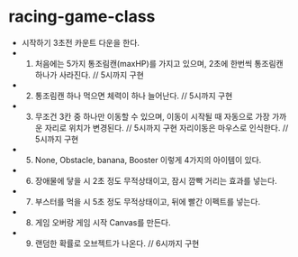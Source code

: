 # racing-game-class

* 시작하기 3초전 카운트 다운을 한다.
* 1. 처음에는 5가지 통조림캔(maxHP)를 가지고 있으며, 2초에 한번씩 통조림캔 하나가 사라진다. // 5시까지 구현
* 2. 통조림캔 하나 먹으면 체력이 하나 늘어난다. // 5시까지 구현
* 3. 무조건 3칸 중 하나만 이동할 수 있으며, 이동이 시작될 때 자동으로 가장 가까운 자리로 위치가 변경된다. // 5시까지 구현
  자리이동은 마우스로 인식한다. // 5시까지 구현
* 5. None, Obstacle, banana, Booster 이렇게 4가지의 아이템이 있다.
* 6. 장애물에 닿을 시 2초 정도 무적상태이고, 잠시 깜빡 거리는 효과를 넣는다.
* 7. 부스터를 먹을 시 5초 정도 무적상태이고, 뒤에 빨간 이펙트를 넣는다.
* 8. 게임 오버랑 게임 시작 Canvas를 만든다.
* 9. 랜덤한 확률로 오브젝트가 나온다. // 6시까지 구현
